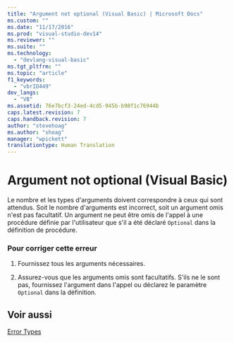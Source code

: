 ```yaml
---
title: "Argument not optional (Visual Basic) | Microsoft Docs"
ms.custom: ""
ms.date: "11/17/2016"
ms.prod: "visual-studio-dev14"
ms.reviewer: ""
ms.suite: ""
ms.technology: 
  - "devlang-visual-basic"
ms.tgt_pltfrm: ""
ms.topic: "article"
f1_keywords: 
  - "vbrID449"
dev_langs: 
  - "VB"
ms.assetid: 76e7bcf3-24ed-4cd5-945b-b98f1c76944b
caps.latest.revision: 7
caps.handback.revision: 7
author: "stevehoag"
ms.author: "shoag"
manager: "wpickett"
translationtype: Human Translation
---
```

# Argument not optional (Visual Basic)
Le nombre et les types d'arguments doivent correspondre à ceux qui sont attendus.  Soit le nombre d'arguments est incorrect, soit un argument omis n'est pas facultatif.  Un argument ne peut être omis de l'appel à une procédure définie par l'utilisateur que s'il a été déclaré `Optional` dans la définition de procédure.  
  
### Pour corriger cette erreur  
  
1.  Fournissez tous les arguments nécessaires.  
  
2.  Assurez\-vous que les arguments omis sont facultatifs.  S'ils ne le sont pas, fournissez l'argument dans l'appel ou déclarez le paramètre `Optional` dans la définition.  
  
## Voir aussi  
 [Error Types](../../../visual-basic/programming-guide/language-features/error-types.md)